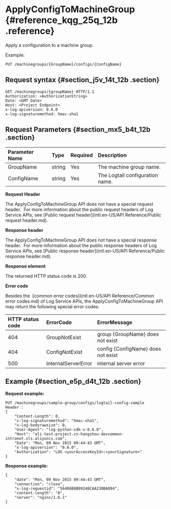 # ApplyConfigToMachineGroup {#reference_kqg_25q_12b .reference}

Apply a configuration to a machine group.

Example:

```
PUT /machinegroups/{GroupName}/configs/{ConfigName}
```

## Request syntax {#section_j5v_14t_12b .section}

```
GET /machinegroups/{groupName} HTTP/1.1
Authorization: <AuthorizationString> 
Date: <GMT Date>
Host: <Project Endpoint>
x-log-apiversion: 0.6.0
x-log-signaturemethod: hmac-sha1
```

## Request Parameters {#section_mx5_b4t_12b .section}

|Parameter Name|Type|Required|Description|
|:-------------|:---|:-------|:----------|
|GroupName|string|Yes|The machine group name.|
|ConfigName|string|Yes|The Logtail configuration name.|

**Request Header**

The ApplyConfigToMachineGroup API does not have a special request header.  For more information about the public request headers of Log Service APIs, see [Public request header](intl.en-US/API Reference/Public request header.md).

**Response header**

The ApplyConfigToMachineGroup API does not have a special response header.  For more information about the public response headers of Log Service APIs, see [Public response header](intl.en-US/API Reference/Public response header.md).

**Response element**

The returned HTTP status code is 200.

**Error code**

Besides the  [common error codes](intl.en-US/API Reference/Common error codes.md) of Log Service APIs, the ApplyConfigToMachineGroup API may return the following special error codes.

|HTTP status code|ErrorCode|ErrorMessage|
|:---------------|:--------|:-----------|
|404|GroupNotExist|group \{GroupName\} does not exist|
|404|ConfigNotExist|config \{ConfigName\} does not exist|
|500|InternalServerError|internal server error|

## Example {#section_e5p_d4t_12b .section}

**Request example:**

```
PUT /machinegroups/sample-group/configs/logtail-config-sample
Header :
{
    "Content-Length": 0, 
    "x-log-signaturemethod": "hmac-sha1", 
    "x-log-bodyrawsize": 0, 
    "User-Agent": "log-python-sdk-v-0.6.0", 
    "Host": "ali-test-project.cn-hangzhou-devcommon-intranet.sls.aliyuncs.com", 
    "Date": "Mon, 09 Nov 2015 09:44:43 GMT", 
    "x-log-apiversion": "0.6.0", 
    "Authorization": "LOG <yourAccessKeyId>:<yourSignature>"
}
```

**Response example:**

```
{
    "date": "Mon, 09 Nov 2015 09:44:43 GMT", 
    "connection": "close", 
    "x-log-requestid": "56406B0B99248CAA230BA094", 
    "content-length": "0", 
    "server": "nginx/1.6.1"
}
```

